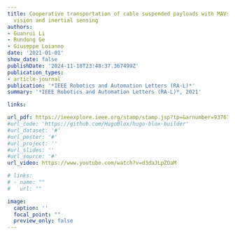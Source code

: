 ```yaml
---
title: Cooperative transportation of cable suspended payloads with MAVs using monocular
  vision and inertial sensing
authors:
- Guanrui Li
- Rundong Ge
- Giuseppe Loianno
date: '2021-01-01'
show_date: false
publishDate: '2024-11-18T23:48:37.367499Z'
publication_types:
- article-journal
publication: '*IEEE Robotics and Automation Letters (RA-L)*'
summary: '*IEEE Robotics and Automation Letters (RA-L)*, 2021'

links:

url_pdf: https://ieeexplore.ieee.org/stamp/stamp.jsp?tp=&arnumber=9376103
#url_code: 'https://github.com/HugoBlox/hugo-blox-builder'
#url_dataset: '#'
#url_poster: '#'
#url_project: ''
#url_slides: ''
#url_source: '#'
url_video: https://www.youtube.com/watch?v=d3daJLpZOaM 

# links:
# - name: ""
#   url: ""

image:
  caption: ''
  focal_point: ""
  preview_only: false
---
```

